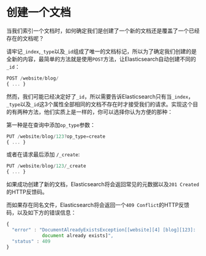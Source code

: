 # 创建一个文档

当我们索引一个文档时，如何确定我们是创建了一个新的文档还是覆盖了一个已经存在的文档呢？


请牢记`_index`,`_type`以及`_id`组成了唯一的文档标记，所以为了确定我们创建的是全新的内容，最简单的方法就是使用`POST`方法，让Elasticsearch自动创建不同的`_id`：

```js
POST /website/blog/
{ ... }
```

然而，我们可能已经决定好了`_id`，所以需要告诉Elasticsearch只有当`_index`，`_type`以及`_id`这3个属性全部相同的文档不存在时才接受我们的请求。实现这个目的有两种方法，他们实质上是一样的，你可以选择你认为方便的那种：

第一种是在查询中添加`op_type`参数：

```js
PUT /website/blog/123?op_type=create
{ ... }
```

或者在请求最后添加 `/_create`:

```js
PUT /website/blog/123/_create
{ ... }
```

如果成功创建了新的文档，Elasticsearch将会返回常见的元数据以及`201 Created`的HTTP反馈码。

而如果存在同名文件，Elasticsearch将会返回一个`409 Conflict`的HTTP反馈码，以及如下方的错误信息：

```js
{
  "error" : "DocumentAlreadyExistsException[[website][4] [blog][123]:
             document already exists]",
  "status" : 409
}
```

